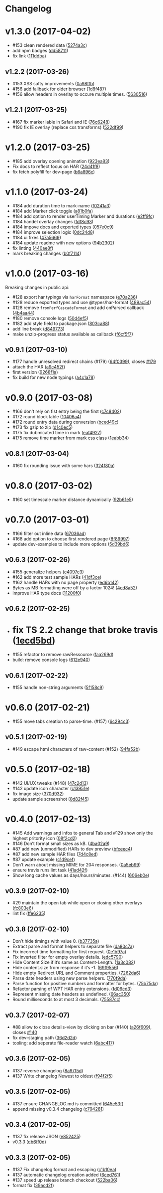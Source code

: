 # Changelog



<a name="v1.3.0"></a>
# v1.3.0 (2017-04-02)

* #153 clean rendered data ([5274a3c](https://github.com/micmro/PerfCascade/commit/5274a3c))
* add npm badges ([dd58711](https://github.com/micmro/PerfCascade/commit/dd58711))
* fix link ([111ddba](https://github.com/micmro/PerfCascade/commit/111ddba))



<a name="v1.2.2"></a>
## v1.2.2 (2017-03-26)

* #153 XSS safty improvements ([0a98ffb](https://github.com/micmro/PerfCascade/commit/0a98ffb))
* #156 add fallback for older browser ([1d8f487](https://github.com/micmro/PerfCascade/commit/1d8f487))
* #156 allow headers in overlay to occure multiple times. ([5630516](https://github.com/micmro/PerfCascade/commit/5630516))



<a name="v1.2.1"></a>
## v1.2.1 (2017-03-25)

* #167 fix marker lable in Safari and IE ([76c6248](https://github.com/micmro/PerfCascade/commit/76c6248))
* #190 fix IE overlay (replace css transforms) ([522df99](https://github.com/micmro/PerfCascade/commit/522df99))



<a name="v1.2.0"></a>
# v1.2.0 (2017-03-25)

* #185 add overlay opening animation ([923ea83](https://github.com/micmro/PerfCascade/commit/923ea83))
* Fix docs to reflect focus on HAR ([24d41f8](https://github.com/micmro/PerfCascade/commit/24d41f8))
* fix fetch polyfill for dev-page ([b6a896c](https://github.com/micmro/PerfCascade/commit/b6a896c))



<a name="v1.1.0"></a>
# v1.1.0 (2017-03-24)

* #184 add duration time to mark-name ([f0241a3](https://github.com/micmro/PerfCascade/commit/f0241a3))
* #184 add Marker click toggle ([a81b0fa](https://github.com/micmro/PerfCascade/commit/a81b0fa))
* #184 add option to render userTiming Marker and durations ([e2ff9fc](https://github.com/micmro/PerfCascade/commit/e2ff9fc))
* #184 handel overlay changes ([fdf8c93](https://github.com/micmro/PerfCascade/commit/fdf8c93))
* #184 impove docs and exported types ([057e0c9](https://github.com/micmro/PerfCascade/commit/057e0c9))
* #184 improve selection logic ([0dc24d8](https://github.com/micmro/PerfCascade/commit/0dc24d8))
* #184 ui fixes ([47a5669](https://github.com/micmro/PerfCascade/commit/47a5669))
* #184 update readme with new options ([94b2302](https://github.com/micmro/PerfCascade/commit/94b2302))
* fix linting ([440ae8f](https://github.com/micmro/PerfCascade/commit/440ae8f))
* mark breaking changes ([b0f7114](https://github.com/micmro/PerfCascade/commit/b0f7114))



<a name="v1.0.0"></a>
# v1.0.0 (2017-03-16)

Breaking changes in public api:
* #128 export har typings via `harFormat` namespace ([e70a236](https://github.com/micmro/PerfCascade/commit/e70a236))
* #128 reduce exported types and use @types/har-format ([489ac54](https://github.com/micmro/PerfCascade/commit/489ac54))
* #128 remove `fromPerfCascadeFormat` and add onParsed callback ([4b4aa44](https://github.com/micmro/PerfCascade/commit/4b4aa44))
* #180 remove console logs ([50d4ef5](https://github.com/micmro/PerfCascade/commit/50d4ef5))
* #182 add style field to package.json ([803ca88](https://github.com/micmro/PerfCascade/commit/803ca88))
* add line break ([d849773](https://github.com/micmro/PerfCascade/commit/d849773))
* make unzip-progress status available as callback ([f6cf5f7](https://github.com/micmro/PerfCascade/commit/f6cf5f7))



<a name="v0.9.1"></a>
## v0.9.1 (2017-03-10)

* #177 handle unresolved redirect chains (#179) ([64f0399](https://github.com/micmro/PerfCascade/commit/64f0399)), closes [#179](https://github.com/micmro/PerfCascade/issues/179)
* attach the HAR ([a9c452f](https://github.com/micmro/PerfCascade/commit/a9c452f))
* first version ([9268f1a](https://github.com/micmro/PerfCascade/commit/9268f1a))
* fix build for new node typings ([a4c1a78](https://github.com/micmro/PerfCascade/commit/a4c1a78))



<a name="v0.9.0"></a>
# v0.9.0 (2017-03-08)

* #166 don't rely on fist entry being the first ([c7c8402](https://github.com/micmro/PerfCascade/commit/c7c8402))
* #172 round block lable ([10406a4](https://github.com/micmro/PerfCascade/commit/10406a4))
* #172 round entry data during conversion ([bced49c](https://github.com/micmro/PerfCascade/commit/bced49c))
* #173 fix gzip to zip ([d1c0ec5](https://github.com/micmro/PerfCascade/commit/d1c0ec5))
* #175 fix dubmicated time in mark ([eaf4927](https://github.com/micmro/PerfCascade/commit/eaf4927))
* #175 remove time marker from mark css class ([1eabb34](https://github.com/micmro/PerfCascade/commit/1eabb34))



<a name="v0.8.1"></a>
## v0.8.1 (2017-03-04)

* #160 fix rounding issue with some hars ([324f80a](https://github.com/micmro/PerfCascade/commit/324f80a))



<a name="v0.8.0"></a>
# v0.8.0 (2017-03-02)

* #160 set timescale marker distance dynamically ([92b61e5](https://github.com/micmro/PerfCascade/commit/92b61e5))



<a name="v0.7.0"></a>
# v0.7.0 (2017-03-01)

* #166 filter out inline data ([67036ad](https://github.com/micmro/PerfCascade/commit/67036ad))
* #168 add option to choose first rendered page ([8f89997](https://github.com/micmro/PerfCascade/commit/8f89997))
* update dev-examples to include more options ([5d39bd6](https://github.com/micmro/PerfCascade/commit/5d39bd6))



<a name="v0.6.3"></a>
## v0.6.3 (2017-02-26)

* #155 generalize helpers ([c4097c3](https://github.com/micmro/PerfCascade/commit/c4097c3))
* #162 add more test sample HARs ([41df3ce](https://github.com/micmro/PerfCascade/commit/41df3ce))
* #162 handle HARs with no page property ([ed6b142](https://github.com/micmro/PerfCascade/commit/ed6b142))
* Bytes as MB formatting were off by a factor 1024! ([4ed8a52](https://github.com/micmro/PerfCascade/commit/4ed8a52))
* improve HAR type docs ([11200f0](https://github.com/micmro/PerfCascade/commit/11200f0))



<a name="v0.6.2"></a>
## v0.6.2 (2017-02-25)

* # fix TS 2.2 change that broke travis ([1ecd5bd](https://github.com/micmro/PerfCascade/commit/1ecd5bd))
* #155 refactor to remove rawRessource ([faa269d](https://github.com/micmro/PerfCascade/commit/faa269d))
* build: remove console logs ([612e940](https://github.com/micmro/PerfCascade/commit/612e940))



<a name="v0.6.1"></a>
## v0.6.1 (2017-02-22)

* #155 handle non-string arguments ([5f158c9](https://github.com/micmro/PerfCascade/commit/5f158c9))



<a name="v0.6.0"></a>
# v0.6.0 (2017-02-21)

* #155 move tabs creation to parse-time. (#157) ([6c294c3](https://github.com/micmro/PerfCascade/commit/6c294c3))



<a name="v0.5.1"></a>
## v0.5.1 (2017-02-19)

* #149 escape html characters of raw-content (#152) ([94fa52b](https://github.com/micmro/PerfCascade/commit/94fa52b))



<a name="v0.5.0"></a>
# v0.5.0 (2017-02-18)

* #142 UI/UX tweaks (#148) ([47c2d13](https://github.com/micmro/PerfCascade/commit/47c2d13))
* #142 update icon character ([c13951e](https://github.com/micmro/PerfCascade/commit/c13951e))
* fix image size ([370d932](https://github.com/micmro/PerfCascade/commit/370d932))
* update sample screenshot ([0d82f45](https://github.com/micmro/PerfCascade/commit/0d82f45))



<a name="v0.4.0"></a>
# v0.4.0 (2017-02-13)

* #145 Add warnings and infos to general Tab and #129 show only the highest pritority icon ([08f2cd2](https://github.com/micmro/PerfCascade/commit/08f2cd2))
* #146 Don’t format small sizes as kB. ([4ba02a9](https://github.com/micmro/PerfCascade/commit/4ba02a9))
* #87 add new (unmodified) HARs to dev preview ([bfceec4](https://github.com/micmro/PerfCascade/commit/bfceec4))
* #87 add new sample HAR files ([7d4c8ed](https://github.com/micmro/PerfCascade/commit/7d4c8ed))
* #87 update example ([c1d9cef](https://github.com/micmro/PerfCascade/commit/c1d9cef))
* Don’t warn about missing MIME for 204 responses. ([0a5eb99](https://github.com/micmro/PerfCascade/commit/0a5eb99))
* ensure travis runs lint task ([41ad42f](https://github.com/micmro/PerfCascade/commit/41ad42f))
* Show long cache values as days/hours/minutes. (#144) ([606eb0e](https://github.com/micmro/PerfCascade/commit/606eb0e))



<a name="v0.3.9"></a>
## v0.3.9 (2017-02-10)

* #29 maintain the open tab while open or closing other overlays ([fc803e6](https://github.com/micmro/PerfCascade/commit/fc803e6))
* lint fix ([ffe6235](https://github.com/micmro/PerfCascade/commit/ffe6235))



<a name="v0.3.8"></a>
## v0.3.8 (2017-02-10)

* Don’t hide timings with value 0. ([b37735a](https://github.com/micmro/PerfCascade/commit/b37735a))
* Extract parse and format helpers to separate file ([da80c7a](https://github.com/micmro/PerfCascade/commit/da80c7a))
* Fix incorrect time formatting for first request. ([0e1b97a](https://github.com/micmro/PerfCascade/commit/0e1b97a))
* Fix inverted filter for empty overlay details. ([edc5790](https://github.com/micmro/PerfCascade/commit/edc5790))
* Hide Content Size if it’s same as Content-Length. ([1a3c082](https://github.com/micmro/PerfCascade/commit/1a3c082))
* Hide content.size from response if it’s -1. ([69f9556](https://github.com/micmro/PerfCascade/commit/69f9556))
* Hide empty Redirect URL and Comment properties. ([7262da6](https://github.com/micmro/PerfCascade/commit/7262da6))
* Parse date headers using new parse helpers. ([770f9da](https://github.com/micmro/PerfCascade/commit/770f9da))
* Parse function for positive numbers and formatter for bytes. ([75b75da](https://github.com/micmro/PerfCascade/commit/75b75da))
* Refactor parsing of WPT HAR entry extensions. ([fd06cd3](https://github.com/micmro/PerfCascade/commit/fd06cd3))
* Represent missing date headers as undefined. ([66ac350](https://github.com/micmro/PerfCascade/commit/66ac350))
* Round milliseconds to at most 3 decimals. ([75587cc](https://github.com/micmro/PerfCascade/commit/75587cc))



<a name="v0.3.7"></a>
## v0.3.7 (2017-02-07)

* #88 allow to close details-view by clicking on bar (#140) ([a26f609](https://github.com/micmro/PerfCascade/commit/a26f609)), closes [#140](https://github.com/micmro/PerfCascade/issues/140)
* fix dev-staging path ([36d2d2d](https://github.com/micmro/PerfCascade/commit/36d2d2d))
* tooling: add seperate file-reader watch ([6abc417](https://github.com/micmro/PerfCascade/commit/6abc417))



<a name="v0.3.6"></a>
## v0.3.6 (2017-02-05)

* #137 reverse changelog ([8a97f5d](https://github.com/micmro/PerfCascade/commit/8a97f5d))
* #137 Write changelog Newest to oldest ([f94f2f5](https://github.com/micmro/PerfCascade/commit/f94f2f5))



<a name="v0.3.5"></a>
## v0.3.5 (2017-02-05)

* #137 ensure CHANGELOG.md is committed ([645e53f](https://github.com/micmro/PerfCascade/commit/645e53f))
* append missing v0.3.4 changelog ([c794281](https://github.com/micmro/PerfCascade/commit/c794281))



<a name="v0.3.4"></a>
## v0.3.4 (2017-02-05)

* #137 fix release JSON ([e852425](https://github.com/micmro/PerfCascade/commit/e852425))
* v0.3.3 ([db6ff0d](https://github.com/micmro/PerfCascade/commit/db6ff0d))



<a name="v0.3.3"></a>
## v0.3.3 (2017-02-05)

* #137 Fix changelog format and escaping ([c1b10ea](https://github.com/micmro/PerfCascade/commit/c1b10ea))
* #137 automatic changelog creation added ([6ced761](https://github.com/micmro/PerfCascade/commit/6ced761))
* #137 speed up release branch checkout ([522ba06](https://github.com/micmro/PerfCascade/commit/522ba06))
* format fix ([39acd2f](https://github.com/micmro/PerfCascade/commit/39acd2f))
